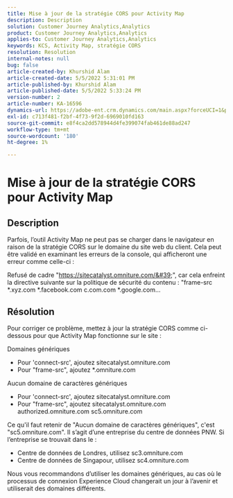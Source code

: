 ```yaml
---
title: Mise à jour de la stratégie CORS pour Activity Map
description: Description
solution: Customer Journey Analytics,Analytics
product: Customer Journey Analytics,Analytics
applies-to: Customer Journey Analytics,Analytics
keywords: KCS, Activity Map, stratégie CORS
resolution: Resolution
internal-notes: null
bug: false
article-created-by: Khurshid Alam
article-created-date: 5/5/2022 5:31:01 PM
article-published-by: Khurshid Alam
article-published-date: 5/5/2022 5:33:24 PM
version-number: 2
article-number: KA-16596
dynamics-url: https://adobe-ent.crm.dynamics.com/main.aspx?forceUCI=1&pagetype=entityrecord&etn=knowledgearticle&id=618c4f20-99cc-ec11-a7b5-6045bd00dbbc
exl-id: c713f481-f2bf-4f73-9f2d-6969010fd163
source-git-commit: e8f4ca2dd578944d4fe399074fab461de88ad247
workflow-type: tm+mt
source-wordcount: '180'
ht-degree: 1%

---
```


# Mise à jour de la stratégie CORS pour Activity Map

## Description


Parfois, l’outil Activity Map ne peut pas se charger dans le navigateur en raison de la stratégie CORS sur le domaine du site web du client. Cela peut être validé en examinant les erreurs de la console, qui afficheront une erreur comme celle-ci :

Refusé de cadre &quot;https://sitecatalyst.omniture.com/&#39;&quot;, car cela enfreint la directive suivante sur la politique de sécurité du contenu : &quot;frame-src \*.xyz.com \*.facebook.com c.com.com \*.google.com...


## Résolution


Pour corriger ce problème, mettez à jour la stratégie CORS comme ci-dessous pour que Activity Map fonctionne sur le site :

Domaines génériques

- Pour &#39;connect-src&#39;, ajoutez sitecatalyst.omniture.com
- Pour &quot;frame-src&quot;, ajoutez \*.omniture.com


Aucun domaine de caractères génériques

- Pour &#39;connect-src&#39;, ajoutez sitecatalyst.omniture.com
- Pour &quot;frame-src&quot;, ajoutez sitecatalyst.omniture.com authorized.omniture.com sc5.omniture.com


Ce qu&#39;il faut retenir de &quot;Aucun domaine de caractères génériques&quot;, c&#39;est &quot;sc5.omniture.com&quot;. Il s’agit d’une entreprise du centre de données PNW. Si l’entreprise se trouvait dans le :

- Centre de données de Londres, utilisez sc3.omniture.com
- Centre de données de Singapour, utilisez sc4.omniture.com


Nous vous recommandons d’utiliser les domaines génériques, au cas où le processus de connexion Experience Cloud changerait un jour à l’avenir et utiliserait des domaines différents.
